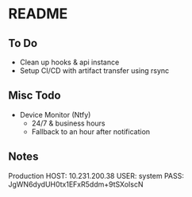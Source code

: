 # README

## To Do

- Clean up hooks & api instance
- Setup CI/CD with artifact transfer using rsync

## Misc Todo

- Device Monitor (Ntfy)
  - 24/7 & business hours
  - Fallback to an hour after notification

## Notes

Production
HOST: 10.231.200.38
USER: system
PASS: JgWN6dydUH0tx1EFxR5ddm+9tSXoIscN